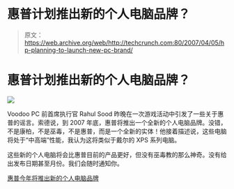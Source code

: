# 惠普计划推出新的个人电脑品牌？

> 原文：<https://web.archive.org/web/http://techcrunch.com:80/2007/04/05/hp-planning-to-launch-new-pc-brand/>

# 惠普计划推出新的个人电脑品牌？

![](img/8e5a3933f296c5c3eb7b6a91009626d5.png)

Voodoo PC 前首席执行官 Rahul Sood 昨晚在一次游戏活动中引发了一些关于惠普的谣言。索德说，到 2007 年底，惠普将推出一个全新的个人电脑品牌。没错，不是康柏，不是巫毒，不是惠普，而是一个全新的实体！他接着描述说，这些电脑将处于“中高端”性能，我认为这将类似于戴尔的 XPS 系列电脑。

这些新的个人电脑将会比惠普目前的产品更好，但没有巫毒教的那么神奇。没有给出发布日期甚至月份。我们会随时通知你。

[惠普今年将推出新的个人电脑品牌](https://web.archive.org/web/20210228223624/http://www.engadget.com/2007/04/04/hp-to-launch-new-pc-brand-this-year/)